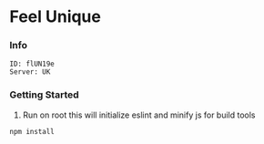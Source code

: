 # Feel Unique

### Info
<code>ID: flUN19e</code><br/>
<code>Server: UK</code><br/>

### Getting Started
1. Run on root
this will initialize eslint and minify js for build tools
```
npm install
```

